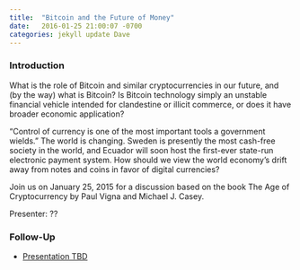 ```yaml
---
title:  "Bitcoin and the Future of Money"
date:   2016-01-25 21:00:07 -0700
categories: jekyll update Dave
---
```


### Introduction

What is the role of Bitcoin and similar cryptocurrencies in our future, and (by the way) what is Bitcoin? Is Bitcoin technology simply an unstable financial vehicle intended for clandestine or illicit commerce, or does it have broader economic application? 

“Control of currency is one of the most important tools a government wields.” The world is changing. Sweden is presently the most cash-free society in the world, and Ecuador will soon host the first-ever state-run electronic payment system. How should we view the world economy’s drift away from notes and coins in favor of digital currencies? 

Join us on January 25, 2015 for a discussion based on the book The Age of Cryptocurrency by Paul Vigna and Michael J. Casey.

Presenter: ??

### Follow-Up

* [Presentation TBD](/assets/present/tbd.pdf) 

